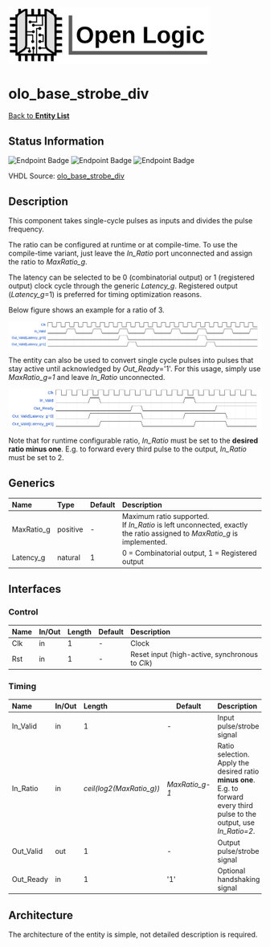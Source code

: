 <img src="../Logo.png" alt="Logo" width="400">

# olo_base_strobe_div

[Back to **Entity List**](../EntityList.md)

## Status Information

![Endpoint Badge](https://img.shields.io/endpoint?url=https://storage.googleapis.com/open-logic-badges/coverage/olo_base_strobe_div.json?cacheSeconds=0) ![Endpoint Badge](https://img.shields.io/endpoint?url=https://storage.googleapis.com/open-logic-badges/branches/olo_base_strobe_div.json?cacheSeconds=0) ![Endpoint Badge](https://img.shields.io/endpoint?url=https://storage.googleapis.com/open-logic-badges/issues/olo_base_strobe_div.json?cacheSeconds=0)

VHDL Source: [olo_base_strobe_div](../../src/base/vhdl/olo_base_strobe_div.vhd)

## Description

This component takes single-cycle pulses as inputs and divides the pulse frequency. 

The ratio can be configured at runtime or at compile-time. To use the compile-time variant, just leave the *In_Ratio* port unconnected and assign the ratio to *MaxRatio_g*.

The latency can be selected to be 0 (combinatorial output) or 1 (registered output) clock cycle through the generic *Latency_g*. Registered output (*Latency_g*=1) is preferred for timing optimization reasons.

Below figure shows an example for a ratio of 3.

![normal-operation](./misc/olo_base_strobe_divider.png)

The entity can also be used to convert single cycle pulses into pulses that stay active until acknowledged by *Out_Ready*='1'. For this usage, simply use *MaxRatio_g=1* and leave *In_Ratio* unconnected.

![ready-conversion](./misc/olo_base_strobe_divider_readyconv.png)

Note that for runtime configurable ratio, *In_Ratio* must be set to the **desired ratio minus one**. E.g. to forward every third pulse to the output, *In_Ratio* must be set to 2.

## Generics

| Name       | Type     | Default | Description                                                  |
| :--------- | :------- | ------- | :----------------------------------------------------------- |
| MaxRatio_g | positive | -       | Maximum ratio supported.<br />If *In_Ratio* is left unconnected, exactly the ratio assigned to *MaxRatio_g* is implemented. |
| Latency_g  | natural  | 1       | 0 = Combinatorial output, 1 = Registered output              |

## Interfaces

### Control

| Name | In/Out | Length | Default | Description                                     |
| :--- | :----- | :----- | ------- | :---------------------------------------------- |
| Clk  | in     | 1      | -       | Clock                                           |
| Rst  | in     | 1      | -       | Reset input (high-active, synchronous to *Clk*) |

### Timing

| Name      | In/Out | Length                   | Default        | Description                                                  |
| :-------- | :----- | :----------------------- | -------------- | :----------------------------------------------------------- |
| In_Valid  | in     | 1                        | -              | Input pulse/strobe signal                                    |
| In_Ratio  | in     | *ceil(log2(MaxRatio_g))* | *MaxRatio_g-1* | Ratio selection.<br />Apply the desired ratio **minus one**. E.g. to forward every third pulse to the output, use *In_Ratio=2*. |
| Out_Valid | out    | 1                        | -              | Output pulse/strobe signal                                   |
| Out_Ready | in     | 1                        | '1'            | Optional handshaking signal                                  |

## Architecture

The architecture of the entity is simple, not detailed description is required.

